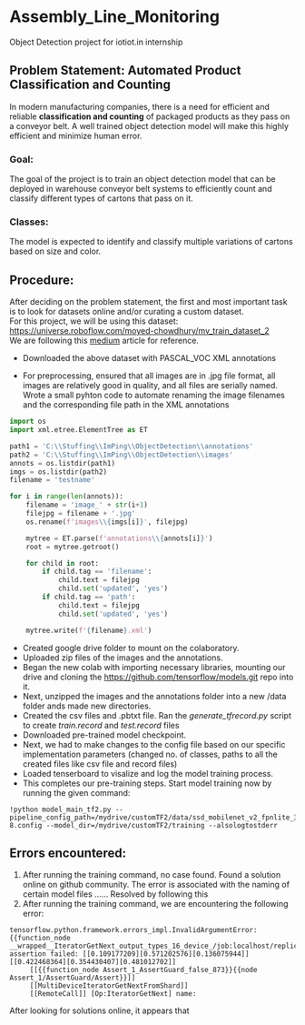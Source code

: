 # Assembly_Line_Monitoring
Object Detection project for iotiot.in internship

## Problem Statement: Automated Product Classification and Counting
In modern manufacturing companies, there is a need for efficient and reliable **classification and counting** of packaged products as they pass on a conveyor belt. A well trained object detection model will make this highly efficient and minimize human error.
### Goal:
The goal of the project is to train an object detection model that can be deployed in warehouse conveyor belt systems to efficiently count and classify different types of cartons that pass on it.

### Classes:
The model is expected to identify and classify multiple variations of cartons based on size and color.

## Procedure:

After deciding on the problem statement, the first and most important task is to look for datasets online and/or curating a custom dataset.  
For this project, we will be using this dataset: https://universe.roboflow.com/moyed-chowdhury/mv_train_dataset_2  
We are following this [medium](https://medium.com/analytics-vidhya/training-a-model-for-custom-object-detection-tf-2-x-on-google-colab-4507f2cc6b80) article for reference.

* Downloaded the above dataset with PASCAL_VOC XML annotations

* For preprocessing, ensured that all images are in .jpg file format, all images are relatively good in quality, and all files are serially named.  
Wrote a small pyhton code to automate renaming the image filenames and the corresponding file path in the XML annotations

```py
import os
import xml.etree.ElementTree as ET

path1 = 'C:\\Stuffing\\ImPing\\ObjectDetection\\annotations'
path2 = 'C:\\Stuffing\\ImPing\\ObjectDetection\\images'
annots = os.listdir(path1)
imgs = os.listdir(path2)
filename = 'testname'

for i in range(len(annots)):
    filename = 'image_' + str(i+1)
    filejpg = filename + '.jpg'
    os.rename(f'images\\{imgs[i]}', filejpg)

    mytree = ET.parse(f'annotations\\{annots[i]}')
    root = mytree.getroot()

    for child in root:
        if child.tag == 'filename':
            child.text = filejpg
            child.set('updated', 'yes')
        if child.tag == 'path':
            child.text = filejpg
            child.set('updated', 'yes')

    mytree.write(f'{filename}.xml')
```
* Created google drive folder to mount on the colaboratory.
* Uploaded zip files of the images and the annotations.
* Began the new colab with importing necessary libraries, mounting our drive and cloning the https://github.com/tensorflow/models.git repo into it.
* Next, unzipped the images and the annotations folder into a new /data folder ands made new directories.
* Created the csv files and .pbtxt file. Ran the *generate_tfrecord.py* script to create *train.record* and *test.record* files
* Downloaded pre-trained model checkpoint.
* Next, we had to make changes to the config file based on our specific implementation parameters (changed no. of classes, paths to all the created files like csv file and record files)
* Loaded tenserboard to visalize and log the model training process.
* This completes our pre-training steps. Start model training now by running the given command:
```
!python model_main_tf2.py --pipeline_config_path=/mydrive/customTF2/data/ssd_mobilenet_v2_fpnlite_320x320_coco17_tpu-8.config --model_dir=/mydrive/customTF2/training --alsologtostderr
```

## Errors encountered:
1. After running the training command, no case found.
Found a solution online on github community. The error is associated with the naming of certain model files ......
Resolved by following this
2. After running the training command, we are encountering the following error:
```
tensorflow.python.framework.errors_impl.InvalidArgumentError: {{function_node __wrapped__IteratorGetNext_output_types_16_device_/job:localhost/replica:0/task:0/device:CPU:0}} assertion failed: [[0.109177209][0.571202576][0.136075944]] [[0.422468364][0.354430407][0.481012702]]
	 [[{{function_node Assert_1_AssertGuard_false_873}}{{node Assert_1/AssertGuard/Assert}}]]
	 [[MultiDeviceIteratorGetNextFromShard]]
	 [[RemoteCall]] [Op:IteratorGetNext] name:
```
After looking for solutions online, it appears that
